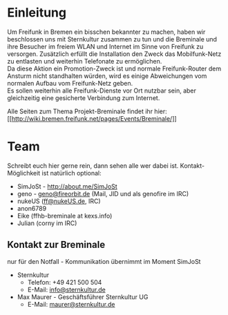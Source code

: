 # Einleitung
Um Freifunk in Bremen ein bisschen bekannter zu machen, haben wir beschlossen uns mit Sternkultur zusammen zu tun und die Breminale und ihre Besucher im freiem WLAN und Internet im Sinne von Freifunk zu versorgen. Zusätzlich erfüllt die Installation den Zweck das Mobilfunk-Netz zu entlasten und weiterhin Telefonate zu ermöglichen.  
Da diese Aktion ein Promotion-Zweck ist und normale Freifunk-Router dem Ansturm nicht standhalten würden, wird es einige Abweichungen vom normalen Aufbau vom Freifunk-Netz geben.  
Es sollen weiterhin alle Freifunk-Dienste vor Ort nutzbar sein, aber gleichzeitig eine gesicherte Verbindung zum Internet.

Alle Seiten zum Thema Projekt-Breminale findet ihr hier: [[http://wiki.bremen.freifunk.net/pages/Events/Breminale/]]

# Team
Schreibt euch hier gerne rein, dann sehen alle wer dabei ist. Kontakt-Möglichkeit ist natürlich optional:
* SimJoSt - http://about.me/SimJoSt
* geno - geno@fireorbit.de (Mail, JID und als genofire im IRC)
* nukeUS (ff@nukeUS.de, IRC)
* anon6789
* Eike (ffhb-breminale at kexs.info)
* Julian (corny im IRC)

## Kontakt zur Breminale
nur für den Notfall - Kommunikation übernimmt im Moment SimJoSt
* Sternkultur
  * Telefon: +49 421 500 504
  * E-Mail: info@sternkultur.de
* Max Maurer - Geschäftsführer Sternkultur UG
  * E-Mail: maurer@sternkultur.de